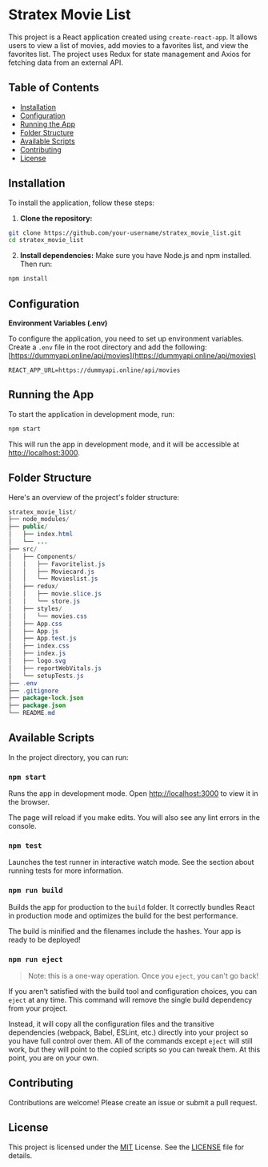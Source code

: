 # Stratex Movie List

This project is a React application created using `create-react-app`. It allows users to view a list of movies, add movies to a favorites list, and view the favorites list. The project uses Redux for state management and Axios for fetching data from an external API.

## Table of Contents

- [Installation](#installation)
- [Configuration](#configuration)
- [Running the App](#running-the-app)
- [Folder Structure](#folder-structure)
- [Available Scripts](#available-scripts)
- [Contributing](#contributing)
- [License](#license)

## Installation

To install the application, follow these steps:

1. **Clone the repository:**

```bash
git clone https://github.com/your-username/stratex_movie_list.git
cd stratex_movie_list
```

2. **Install dependencies:**
Make sure you have Node.js and npm installed. Then run:

```bash
npm install
```

## Configuration

**Environment Variables (.env)**

To configure the application, you need to set up environment variables. Create a `.env` file in the root directory and add the following:
[https://dummyapi.online/api/movies](https://dummyapi.online/api/movies)

```dotenv
REACT_APP_URL=https://dummyapi.online/api/movies
```

## Running the App

To start the application in development mode, run:

```bash
npm start
```
This will run the app in development mode, and it will be accessible at [http://localhost:3000](http://localhost:3000).

## Folder Structure

Here's an overview of the project's folder structure:

```java
stratex_movie_list/
├── node_modules/
├── public/
│   ├── index.html
│   └── ...
├── src/
│   ├── Components/
│   │   ├── Favoritelist.js
│   │   ├── Moviecard.js
│   │   └── Movieslist.js
│   ├── redux/
│   │   ├── movie.slice.js
│   │   └── store.js
│   ├── styles/
│   │   └── movies.css
│   ├── App.css
│   ├── App.js
│   ├── App.test.js
│   ├── index.css
│   ├── index.js
│   ├── logo.svg
│   ├── reportWebVitals.js
│   └── setupTests.js
├── .env
├── .gitignore
├── package-lock.json
├── package.json
└── README.md
```

## Available Scripts

In the project directory, you can run:

### `npm start`

Runs the app in development mode.
Open [http://localhost:3000](http://localhost:3000) to view it in the browser.

The page will reload if you make edits.
You will also see any lint errors in the console.

### `npm test`

Launches the test runner in interactive watch mode.
See the section about running tests for more information.

### `npm run build`

Builds the app for production to the `build` folder.
It correctly bundles React in production mode and optimizes the build for the best performance.

The build is minified and the filenames include the hashes.
Your app is ready to be deployed!

### `npm run eject`

> Note: this is a one-way operation. Once you `eject`, you can't go back!

If you aren't satisfied with the build tool and configuration choices, you can `eject` at any time. This command will remove the single build dependency from your project.

Instead, it will copy all the configuration files and the transitive dependencies (webpack, Babel, ESLint, etc.) directly into your project so you have full control over them. All of the commands except `eject` will still work, but they will point to the copied scripts so you can tweak them. At this point, you are on your own.


## Contributing

Contributions are welcome! Please create an issue or submit a pull request.

## License

This project is licensed under the [MIT](https://github.com/axios/axios/blob/v1.x/LICENSE) License. See the [LICENSE](https://github.com/axios/axios/blob/v1.x/LICENSE) file for details.




